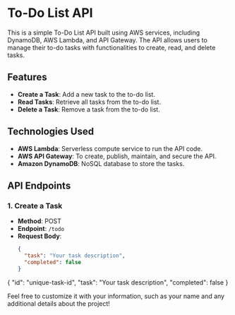 # To-Do List API

This is a simple To-Do List API built using AWS services, including DynamoDB, AWS Lambda, and API Gateway. The API allows users to manage their to-do tasks with functionalities to create, read, and delete tasks.

## Features

- **Create a Task**: Add a new task to the to-do list.
- **Read Tasks**: Retrieve all tasks from the to-do list.
- **Delete a Task**: Remove a task from the to-do list.

## Technologies Used

- **AWS Lambda**: Serverless compute service to run the API code.
- **AWS API Gateway**: To create, publish, maintain, and secure the API.
- **Amazon DynamoDB**: NoSQL database to store the tasks.

## API Endpoints

### 1. Create a Task

- **Method**: POST
- **Endpoint**: `/todo`
- **Request Body**:
  ```json
  {
    "task": "Your task description",
    "completed": false
  }
{
  "id": "unique-task-id",
  "task": "Your task description",
  "completed": false
}

Feel free to customize it with your information, such as your name and any additional details about the project!

